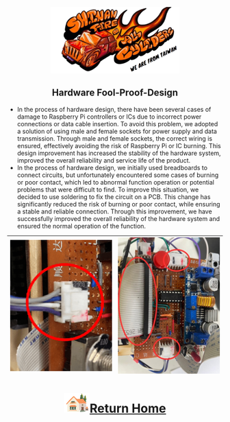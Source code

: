 <div align="center"><img src="../../other/img/logo.png" width="300" alt=" logo"></div>

## <div align="center">Hardware Fool-Proof-Design</div>
<div align="center">



</div>

- In the process of hardware design, there have been several cases of damage to Raspberry Pi controllers or ICs due to incorrect power connections or data cable insertion. To avoid this problem, we adopted a solution of using male and female sockets for power supply and data transmission. Through male and female sockets, the correct wiring is ensured, effectively avoiding the risk of Raspberry Pi or IC burning. This design improvement has increased the stability of the hardware system, improved the overall reliability and service life of the product.  
- In the process of hardware design, we initially used breadboards to connect circuits, but unfortunately encountered some cases of burning or poor contact, which led to abnormal function operation or potential problems that were difficult to find. To improve this situation, we decided to use soldering to fix the circuit on a PCB. This change has significantly reduced the risk of burning or poor contact, while ensuring a stable and reliable connection. Through this improvement, we have successfully improved the overall reliability of the hardware system and ensured the normal operation of the function.

<div align="center">

| <img src="./img/anit_daze.png" alt="Socket" width="350">  | <img src="./img/anit_daze_2.jpg" alt="Circuit Board" width="350">|
|:----|:----:|
</div>
  
# <div align="center">![HOME](../../other/img/Home.png)[Return Home](../../)</div>  
